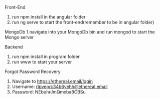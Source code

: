 Front-End

1. run npm install in the angular folder
2. run ng serve to start the front-end(remember to be in angular folder)

MongoDb
1.navigate into your MongoDb bin and run mongod to start the Mongo server

Backend
1. run npm install in program folder
2. run www to start your server

Forgot Password Recovery
1. Navigate to https://ethereal.email/login
2. Username: rlpveprc34b6yehh@ethereal.email
3. Password: NEbuhrJmQmxba8CBSu

